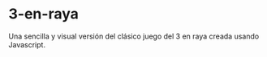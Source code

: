 # 3-en-raya
Una sencilla y visual versión del clásico juego del 3 en raya creada usando Javascript.
